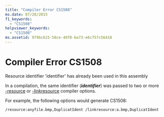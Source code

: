 ```yaml
---
title: "Compiler Error CS1508"
ms.date: 07/20/2015
f1_keywords: 
  - "CS1508"
helpviewer_keywords: 
  - "CS1508"
ms.assetid: 979bc615-58ce-49f8-ba73-e6cf57c56418
---
```

# Compiler Error CS1508
Resource identifier 'identifier' has already been used in this assembly  
  
 In a compilation, the same identifier (***identifier***) was passed to two or more [-resource](../language-reference/compiler-options/resource-compiler-option.md) or [-linkresource](../language-reference/compiler-options/linkresource-compiler-option.md) compiler options.  
  
 For example, the following options would generate CS1508:  
  
```console  
/resource:anyfile.bmp,DuplicatIdent /linkresource:a.bmp,DuplicatIdent  
```

